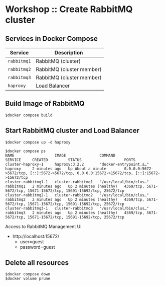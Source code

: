 # Workshop :: Create RabbitMQ cluster


## Services in Docker Compose

| Service     | Description               |
| ----------- | ------------------------- |
| `rabbitmq1` | RabbitMQ (cluster)        |
| `rabbitmq2` | RabbitMQ (cluster member) |
| `rabbitmq3` | RabbitMQ (cluster member) |
| `haproxy`   | Load Balancer             |

## Build Image of RabbitMQ
```
$docker compose build
```

## Start RabbitMQ cluster and Load Balancer
```
$docker compose up -d haproxy

$docker compose ps
NAME                  IMAGE               COMMAND                  SERVICE     CREATED         STATUS                   PORTS
cluster-haproxy-1     haproxy:3.2.2       "docker-entrypoint.s…"   haproxy     2 minutes ago   Up About a minute        0.0.0.0:5672->5672/tcp, [::]:5672->5672/tcp, 0.0.0.0:15672->15672/tcp, [::]:15672->15672/tcp
cluster-rabbitmq1-1   cluster-rabbitmq1   "/usr/local/bin/clus…"   rabbitmq1   2 minutes ago   Up 2 minutes (healthy)   4369/tcp, 5671-5672/tcp, 15671-15672/tcp, 15691-15692/tcp, 25672/tcp
cluster-rabbitmq2-1   cluster-rabbitmq2   "/usr/local/bin/clus…"   rabbitmq2   2 minutes ago   Up 2 minutes (healthy)   4369/tcp, 5671-5672/tcp, 15671-15672/tcp, 15691-15692/tcp, 25672/tcp
cluster-rabbitmq3-1   cluster-rabbitmq3   "/usr/local/bin/clus…"   rabbitmq3   2 minutes ago   Up 2 minutes (healthy)   4369/tcp, 5671-5672/tcp, 15671-15672/tcp, 15691-15692/tcp, 25672/tcp
```

Access to RabbitMQ Management UI
* http://localhost:15672/
  * user=guest
  * password=guest




## Delete all resources
```
$docker compose down
$docker volume prune
```